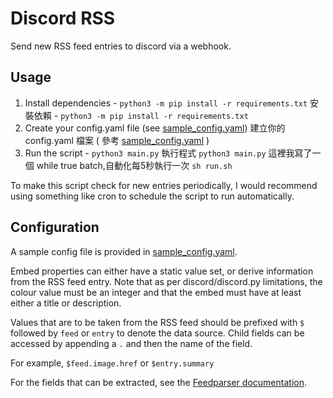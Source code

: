 # Discord RSS
Send new RSS feed entries to discord via a webhook. 

## Usage
1. Install dependencies - `python3 -m pip install -r requirements.txt`
    安裝依賴 - `python3 -m pip install -r requirements.txt`
2. Create your config.yaml file (see [sample_config.yaml](sample_config.yaml))
    建立你的 config.yaml 檔案 ( 參考 [sample_config.yaml](sample_config.yaml) )
3. Run the script - `python3 main.py` 
    執行程式 `python3 main.py` 
    這裡我寫了一個 while true batch,自動化每5秒執行一次
    `sh run.sh`

To make this script check for new entries periodically, I would recommend using something like cron to schedule the script to run automatically.


## Configuration
A sample config file is provided in [sample_config.yaml](sample_config.yaml).

Embed properties can either have a static value set, or derive information from the RSS feed entry.
Note that as per discord/discord.py limitations, the colour value must be an integer and that the embed must have at least either a title or description.

Values that are to be taken from the RSS feed should be prefixed with `$` followed by `feed` or `entry` to denote the data source. 
Child fields can be accessed by appending a `.` and then the name of the field.

For example, `$feed.image.href` or `$entry.summary`

For the fields that can be extracted, see the [Feedparser documentation](https://feedparser.readthedocs.io/en/latest/reference.html).
